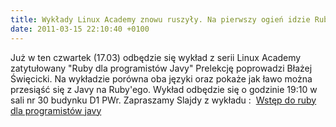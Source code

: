 ```yaml
---
title: Wykłady Linux Academy znowu ruszyły. Na pierwszy ogień idzie Ruby.
date: 2011-03-15 22:10:40 +0100
---
```

Już w ten czwartek (17.03) odbędzie się wykład z serii Linux Academy zatytułowany "Ruby dla programistów Javy" Prelekcję poprowadzi Błażej Święcicki. Na wykładzie porówna oba języki oraz pokaże jak ławo można przesiąść się z Javy na Ruby'ego. Wykład odbędzie się o godzinie 19:10 w sali nr 30 budynku D1 PWr. Zapraszamy Slajdy z wykładu : &nbsp;[Wstęp do ruby dla programistów javy](http://www.asi.pwr.wroc.pl/wp-content/uploads/2011/03/rvj.pdf)

